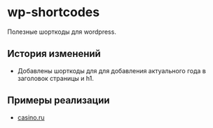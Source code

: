 # wp-shortcodes
Полезные шорткоды для wordpress.

## История изменений
+ Добавлены шорткоды для для добавления актуального года в заголовок страницы и h1. 

## Примеры реализации
+ [casino.ru](https://casino.ru)
